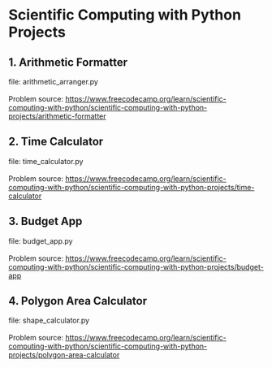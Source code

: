 # Scientific Computing with Python Projects

## 1. Arithmetic Formatter
file: arithmetic_arranger.py <br />
<br />
Problem source: https://www.freecodecamp.org/learn/scientific-computing-with-python/scientific-computing-with-python-projects/arithmetic-formatter

## 2. Time Calculator
file: time_calculator.py <br />
<br />
Problem source: https://www.freecodecamp.org/learn/scientific-computing-with-python/scientific-computing-with-python-projects/time-calculator

## 3. Budget App
file: budget_app.py <br />
<br />
Problem source: https://www.freecodecamp.org/learn/scientific-computing-with-python/scientific-computing-with-python-projects/budget-app

## 4. Polygon Area Calculator
file: shape_calculator.py <br />
<br />
Problem source: https://www.freecodecamp.org/learn/scientific-computing-with-python/scientific-computing-with-python-projects/polygon-area-calculator
